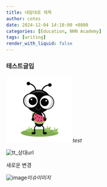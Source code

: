 ```yaml
---
title: 내맘대로 제목
author: cotes
date: 2024-12-04 14:10:00 +0800
categories: [Education, NHN Academy]
tags: [writing]
render_with_liquid: false
---
```



### 테스트글입

![tt](/assets/img/favicons/apple-touch-icon.png)_test_

![tt](https://unggu0704.github.io/learninghub/assets/img/favicons/apple-touch-icon.png)_상대url

새로운 변경


![image](https://github.com/user-attachments/assets/fbb45272-3c88-47e1-a53e-2b39734ab4b1)_이슈이미지_
